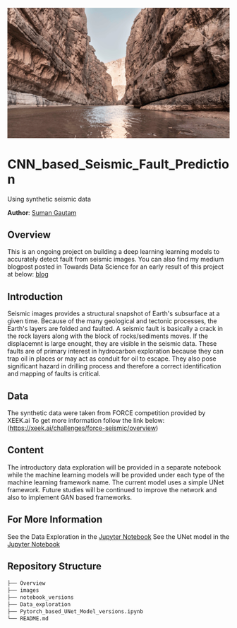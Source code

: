 ![IMG](./images/Santa_Elena_Canyon.PNG)

# CNN_based_Seismic_Fault_Prediction
Using synthetic seismic data

**Author**: [Suman Gautam](mailto:smngeo@gmail.com)

## Overview

This is an ongoing project on building a deep learning learning models to accurately detect fault from seismic images. You can also find my medium blogpost posted in Towards Data Science for an early result of this project at below: 
[blog](https://towardsdatascience.com/seismic-fault-prediction-with-deep-learning-2935704c9b48)


## Introduction
Seismic images provides a structural snapshot of Earth's subsurface at a given time. Because of the many geological and tectonic processes, the Earth's layers are folded and faulted. A seismic fault is basically a crack in the rock layers along with the block of rocks/sediments moves. If the displacemnt is large enought, they are visible in the seismic data. These faults are of primary interest in hydrocarbon exploration because they can trap oil in places or may act as conduit for oil to escape. They also pose significant hazard in drilling process and therefore a correct identification and mapping of faults is critical. 


## Data

The synthetic data were taken from FORCE competition provided by XEEK.ai To get more information follow the link below:
(https://xeek.ai/challenges/force-seismic/overview)


## Content

The introductory data exploration will be provided in a separate notebook while the machine learning models will be provided under each type of the machine learning framework name.
The current model uses a simple UNet framework. 
Future studies will be continued to improve the network and also to implement GAN based frameworks.



## For More Information

See the Data Exploration in the [Jupyter Notebook](./Data_exploration.ipynb)
See the UNet model in the [Jupyter Notebook](./Pytorch_based_UNet_Model_v2.ipynb)



## Repository Structure

```
├── Overview
├── images 
├── notebook_versions
├── Data_exploration
├── Pytorch_based_UNet_Model_versions.ipynb
└── README.md
```
